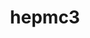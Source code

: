 ---
title: "hepmc3"
layout: cache
categories: [package, develop]
meta: {"compilers": ["gcc@11.4.0"], "num_specs": 30, "num_specs_by_stack": {"hep": 30, "root": 30}, "oss": ["ubuntu22.04"], "platforms": ["linux"], "stacks": ["hep", "root"], "targets": ["x86_64_v3"], "versions": ["3.3.0"]}
spec_details: [{"compiler": "gcc@11.4.0", "hash": "2expmutaaqjl5ud4dc2wb4gb2lx5ysoh", "os": "ubuntu22.04", "platform": "linux", "size": "-", "stacks": ["hep", "root"], "target": "x86_64_v3", "variants": ["build_system=cmake", "build_type=Release", "generator=make", "+interfaces", "~ipo", "+protobuf", "+python", "+rootio"], "versions": ["3.3.0"]}, {"compiler": "gcc@11.4.0", "hash": "2ez6wddhh5cmtn43moxhpesvxjtfl7mu", "os": "ubuntu22.04", "platform": "linux", "size": "-", "stacks": ["hep", "root"], "target": "x86_64_v3", "variants": ["build_system=cmake", "build_type=Release", "generator=make", "~interfaces", "~ipo", "~protobuf", "~python", "~rootio"], "versions": ["3.3.0"]}, {"compiler": "gcc@11.4.0", "hash": "42jfnopqygy5zldjw5lro46nxceglwnh", "os": "ubuntu22.04", "platform": "linux", "size": "-", "stacks": ["hep", "root"], "target": "x86_64_v3", "variants": ["build_system=cmake", "build_type=Release", "generator=make", "+interfaces", "~ipo", "+protobuf", "+python", "+rootio"], "versions": ["3.3.0"]}, {"compiler": "gcc@11.4.0", "hash": "4gn46stsndz5fbh4yzfqw74pyi5ppx27", "os": "ubuntu22.04", "platform": "linux", "size": "-", "stacks": ["hep", "root"], "target": "x86_64_v3", "variants": ["build_system=cmake", "build_type=Release", "generator=make", "+interfaces", "~ipo", "+protobuf", "+python", "+rootio"], "versions": ["3.3.0"]}, {"compiler": "gcc@11.4.0", "hash": "622kk6juq6w4fv6qjwqdex25z26tqgpo", "os": "ubuntu22.04", "platform": "linux", "size": "-", "stacks": ["hep", "root"], "target": "x86_64_v3", "variants": ["build_system=cmake", "build_type=Release", "generator=make", "+interfaces", "~ipo", "+protobuf", "+python", "+rootio"], "versions": ["3.3.0"]}, {"compiler": "gcc@11.4.0", "hash": "6xxucb32ttcojhz3nenqgx7msenxghfb", "os": "ubuntu22.04", "platform": "linux", "size": "-", "stacks": ["hep", "root"], "target": "x86_64_v3", "variants": ["build_system=cmake", "build_type=Release", "generator=make", "+interfaces", "~ipo", "+protobuf", "+python", "+rootio"], "versions": ["3.3.0"]}, {"compiler": "gcc@11.4.0", "hash": "ak6wfsg5vyr26mbmek2xl76tsykx64bq", "os": "ubuntu22.04", "platform": "linux", "size": "-", "stacks": ["hep", "root"], "target": "x86_64_v3", "variants": ["build_system=cmake", "build_type=Release", "generator=make", "+interfaces", "~ipo", "+protobuf", "+python", "+rootio"], "versions": ["3.3.0"]}, {"compiler": "gcc@11.4.0", "hash": "aq537yhvaycdktkdvookavoropz53f7z", "os": "ubuntu22.04", "platform": "linux", "size": "-", "stacks": ["hep", "root"], "target": "x86_64_v3", "variants": ["build_system=cmake", "build_type=Release", "generator=make", "+interfaces", "~ipo", "+protobuf", "+python", "+rootio"], "versions": ["3.3.0"]}, {"compiler": "gcc@11.4.0", "hash": "atgzhzeuznux45x6sajj7bnvsk4r4nl2", "os": "ubuntu22.04", "platform": "linux", "size": "-", "stacks": ["hep", "root"], "target": "x86_64_v3", "variants": ["build_system=cmake", "build_type=Release", "generator=make", "+interfaces", "~ipo", "+protobuf", "+python", "+rootio"], "versions": ["3.3.0"]}, {"compiler": "gcc@11.4.0", "hash": "atnb4i3hztujtwk6hleptllomf26brza", "os": "ubuntu22.04", "platform": "linux", "size": "-", "stacks": ["hep", "root"], "target": "x86_64_v3", "variants": ["build_system=cmake", "build_type=Release", "generator=make", "+interfaces", "~ipo", "+protobuf", "+python", "+rootio"], "versions": ["3.3.0"]}, {"compiler": "gcc@11.4.0", "hash": "auyotxb7chjgkozbbjcwzom7sccbqnct", "os": "ubuntu22.04", "platform": "linux", "size": "-", "stacks": ["hep", "root"], "target": "x86_64_v3", "variants": ["build_system=cmake", "build_type=Release", "generator=make", "~interfaces", "~ipo", "~protobuf", "~python", "~rootio"], "versions": ["3.3.0"]}, {"compiler": "gcc@11.4.0", "hash": "br5e7uc2wz4aukuxenvhuxysfc3wklgt", "os": "ubuntu22.04", "platform": "linux", "size": "-", "stacks": ["hep", "root"], "target": "x86_64_v3", "variants": ["build_system=cmake", "build_type=Release", "generator=make", "~interfaces", "~ipo", "~protobuf", "~python", "~rootio"], "versions": ["3.3.0"]}, {"compiler": "gcc@11.4.0", "hash": "d3zqlj6zgchpjtyj3vyapp4ef3k6sy4h", "os": "ubuntu22.04", "platform": "linux", "size": "-", "stacks": ["hep", "root"], "target": "x86_64_v3", "variants": ["build_system=cmake", "build_type=Release", "generator=make", "+interfaces", "~ipo", "+protobuf", "+python", "+rootio"], "versions": ["3.3.0"]}, {"compiler": "gcc@11.4.0", "hash": "fma5dunavhajidzujpigpdpc3oq3yhac", "os": "ubuntu22.04", "platform": "linux", "size": "-", "stacks": ["hep", "root"], "target": "x86_64_v3", "variants": ["build_system=cmake", "build_type=Release", "generator=make", "+interfaces", "~ipo", "+protobuf", "+python", "+rootio"], "versions": ["3.3.0"]}, {"compiler": "gcc@11.4.0", "hash": "gmmv7f2jzdfpe3l7d77p2k2irxnzaza6", "os": "ubuntu22.04", "platform": "linux", "size": "-", "stacks": ["hep", "root"], "target": "x86_64_v3", "variants": ["build_system=cmake", "build_type=Release", "generator=make", "+interfaces", "~ipo", "+protobuf", "+python", "+rootio"], "versions": ["3.3.0"]}, {"compiler": "gcc@11.4.0", "hash": "iid6nj7ceypwwtz6tenwujbwhllokjwu", "os": "ubuntu22.04", "platform": "linux", "size": "-", "stacks": ["hep", "root"], "target": "x86_64_v3", "variants": ["build_system=cmake", "build_type=Release", "generator=make", "+interfaces", "~ipo", "+protobuf", "+python", "+rootio"], "versions": ["3.3.0"]}, {"compiler": "gcc@11.4.0", "hash": "ipzrgq3ch3vs67k2pxkcsubuvfbsodsd", "os": "ubuntu22.04", "platform": "linux", "size": "-", "stacks": ["hep", "root"], "target": "x86_64_v3", "variants": ["build_system=cmake", "build_type=Release", "generator=make", "~interfaces", "~ipo", "~protobuf", "~python", "~rootio"], "versions": ["3.3.0"]}, {"compiler": "gcc@11.4.0", "hash": "kx2aioksxcv47vyab2pjai6zjyniwkbp", "os": "ubuntu22.04", "platform": "linux", "size": "-", "stacks": ["hep", "root"], "target": "x86_64_v3", "variants": ["build_system=cmake", "build_type=Release", "generator=make", "~interfaces", "~ipo", "~protobuf", "~python", "~rootio"], "versions": ["3.3.0"]}, {"compiler": "gcc@11.4.0", "hash": "l3a3vv7lac2oy3isj2gsoe6nawp55wn6", "os": "ubuntu22.04", "platform": "linux", "size": "-", "stacks": ["hep", "root"], "target": "x86_64_v3", "variants": ["build_system=cmake", "build_type=Release", "generator=make", "+interfaces", "~ipo", "+protobuf", "+python", "+rootio"], "versions": ["3.3.0"]}, {"compiler": "gcc@11.4.0", "hash": "laqmn45fma3any4vlnpske6b4lalvg7c", "os": "ubuntu22.04", "platform": "linux", "size": "-", "stacks": ["hep", "root"], "target": "x86_64_v3", "variants": ["build_system=cmake", "build_type=Release", "generator=make", "+interfaces", "~ipo", "+protobuf", "+python", "+rootio"], "versions": ["3.3.0"]}, {"compiler": "gcc@11.4.0", "hash": "ny3jq4c5a6e5bwd3j27ta4jrgyf6hgg3", "os": "ubuntu22.04", "platform": "linux", "size": "-", "stacks": ["hep", "root"], "target": "x86_64_v3", "variants": ["build_system=cmake", "build_type=Release", "generator=make", "+interfaces", "~ipo", "+protobuf", "+python", "+rootio"], "versions": ["3.3.0"]}, {"compiler": "gcc@11.4.0", "hash": "on44qm3hequ7mt6pgzxlhttd6tlrchso", "os": "ubuntu22.04", "platform": "linux", "size": "-", "stacks": ["hep", "root"], "target": "x86_64_v3", "variants": ["build_system=cmake", "build_type=Release", "generator=make", "~interfaces", "~ipo", "~protobuf", "~python", "~rootio"], "versions": ["3.3.0"]}, {"compiler": "gcc@11.4.0", "hash": "qmh6ev3epg2dcnqxrscmll6t6664n3wu", "os": "ubuntu22.04", "platform": "linux", "size": "-", "stacks": ["hep", "root"], "target": "x86_64_v3", "variants": ["build_system=cmake", "build_type=Release", "generator=make", "~interfaces", "~ipo", "~protobuf", "~python", "~rootio"], "versions": ["3.3.0"]}, {"compiler": "gcc@11.4.0", "hash": "rvka7z6b7tn2nvuaoahrfjr5bejlrvgt", "os": "ubuntu22.04", "platform": "linux", "size": "-", "stacks": ["hep", "root"], "target": "x86_64_v3", "variants": ["build_system=cmake", "build_type=Release", "generator=make", "+interfaces", "~ipo", "+protobuf", "+python", "+rootio"], "versions": ["3.3.0"]}, {"compiler": "gcc@11.4.0", "hash": "rxvkxcrirepcmd74ak6fiuzthcovgarr", "os": "ubuntu22.04", "platform": "linux", "size": "-", "stacks": ["hep", "root"], "target": "x86_64_v3", "variants": ["build_system=cmake", "build_type=Release", "generator=make", "+interfaces", "~ipo", "+protobuf", "+python", "+rootio"], "versions": ["3.3.0"]}, {"compiler": "gcc@11.4.0", "hash": "tebb7d3d6a4ndq6pw3mpq4t6k4ltjmru", "os": "ubuntu22.04", "platform": "linux", "size": "-", "stacks": ["hep", "root"], "target": "x86_64_v3", "variants": ["build_system=cmake", "build_type=Release", "generator=make", "+interfaces", "~ipo", "+protobuf", "+python", "+rootio"], "versions": ["3.3.0"]}, {"compiler": "gcc@11.4.0", "hash": "ttbqyc7c3lfcacchkpmsunsbk2yjza6n", "os": "ubuntu22.04", "platform": "linux", "size": "-", "stacks": ["hep", "root"], "target": "x86_64_v3", "variants": ["build_system=cmake", "build_type=Release", "generator=make", "~interfaces", "~ipo", "~protobuf", "~python", "~rootio"], "versions": ["3.3.0"]}, {"compiler": "gcc@11.4.0", "hash": "uyh7hqyxx4w5pzwoydmr6g3zufm3fggg", "os": "ubuntu22.04", "platform": "linux", "size": "-", "stacks": ["hep", "root"], "target": "x86_64_v3", "variants": ["build_system=cmake", "build_type=Release", "generator=make", "~interfaces", "~ipo", "~protobuf", "~python", "~rootio"], "versions": ["3.3.0"]}, {"compiler": "gcc@11.4.0", "hash": "wbsqv6c3foewjpstm6w7wtyuprnmajl5", "os": "ubuntu22.04", "platform": "linux", "size": "-", "stacks": ["hep", "root"], "target": "x86_64_v3", "variants": ["build_system=cmake", "build_type=Release", "generator=make", "~interfaces", "~ipo", "~protobuf", "~python", "~rootio"], "versions": ["3.3.0"]}, {"compiler": "gcc@11.4.0", "hash": "yrjuhg6aduxlqfqclvayj2kc3qbys7un", "os": "ubuntu22.04", "platform": "linux", "size": "-", "stacks": ["hep", "root"], "target": "x86_64_v3", "variants": ["build_system=cmake", "build_type=Release", "generator=make", "+interfaces", "~ipo", "+protobuf", "+python", "+rootio"], "versions": ["3.3.0"]}]
---